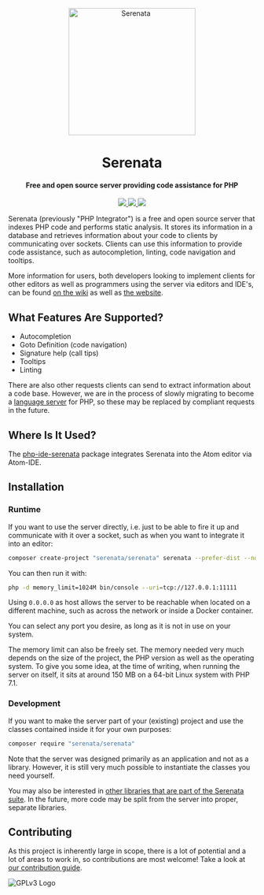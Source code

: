 <div align="center">
<a href="https://gitlab.com/Serenata/Serenata"><img src="https://assets.gitlab-static.net/uploads/-/system/project/avatar/2815601/PHP_Integrator.png" alt="Serenata" title="Serenata" width="258"></a>

<h1>Serenata</h1>
<h4>Free and open source server providing code assistance for PHP</h4>

<a href="https://gitlab.com/Serenata/Serenata/commits/master">
    <img src="https://gitlab.com/Serenata/Serenata/badges/master/pipeline.svg">
</a>

<a href="https://gitlab.com/Serenata/Serenata/commits/master">
    <img src="https://gitlab.com/Serenata/Serenata/badges/master/coverage.svg">
</a>

<a href="https://liberapay.com/Gert-dev">
    <img src="https://img.shields.io/badge/send_coffee_beans-Liberapay-blue.svg?&amp;style=flat">
</a>
</div>

Serenata (previously "PHP Integrator") is a free and open source server that indexes PHP code and performs static analysis. It stores its information in a database and retrieves information about your code to clients by communicating over sockets. Clients can use this information to provide code assistance, such as autocompletion, linting, code navigation and tooltips.

More information for users, both developers looking to implement clients for other editors as well as programmers using the server via editors and IDE's, can be found [on the wiki](https://gitlab.com/Serenata/Serenata/wikis/home) as well as [the website](https://Serenata.github.io/).

## What Features Are Supported?
* Autocompletion
* Goto Definition (code navigation)
* Signature help (call tips)
* Tooltips
* Linting

There are also other requests clients can send to extract information about a code base. However, we are in the process of slowly migrating to become a [language server](https://microsoft.github.io/language-server-protocol/) for PHP, so these may be replaced by compliant requests in the future.

## Where Is It Used?
The [php-ide-serenata](https://github.com/Gert-dev/php-ide-serenata/) package integrates Serenata into the Atom editor via Atom-IDE.

## Installation
### Runtime
If you want to use the server directly, i.e. just to be able to fire it up and communicate with it over a socket, such as when you want to integrate it into an editor:

```sh
composer create-project "serenata/serenata" serenata --prefer-dist --no-dev
```

You can then run it with:

```sh
php -d memory_limit=1024M bin/console --uri=tcp://127.0.0.1:11111
```

Using `0.0.0.0` as host allows the server to be reachable when located on a different machine, such as across the network or inside a Docker container.

You can select any port you desire, as long as it is not in use on your system.

The memory limit can also be freely set. The memory needed very much depends on the size of the project, the PHP version as well as the operating system. To give you some idea, at the time of writing, when running the server on itself, it sits at around 150 MB on a 64-bit Linux system with PHP 7.1.

### Development
If you want to make the server part of your (existing) project and use the classes contained inside it for your own purposes:

```sh
composer require "serenata/serenata"
```

Note that the server was designed primarily as an application and not as a library. However, it is still very much possible to instantiate the classes you need yourself.

You may also be interested in [other libraries that are part of the Serenata suite](https://gitlab.com/Serenata). In the future, more code may be split from the server into proper, separate libraries.

## Contributing
As this project is inherently large in scope, there is a lot of potential and a lot of areas to work in, so contributions are most welcome! Take a look at [our contribution guide](https://gitlab.com/Serenata/Serenata/blob/master/CONTRIBUTING.md).

![GPLv3 Logo](https://gitlab.com/Serenata/Serenata/raw/793c93b0f69a5f4ba183f1dfff79f0c68d9bd010/resources/images/gpl_v3.png)
